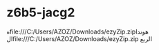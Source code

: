 # z6b5-jacg2     
هfile:///C:/Users/AZOZ/Downloads/ezyZip.zipهوندا
الfile:///C:/Users/AZOZ/Downloads/ezyZip.zip الربع 
